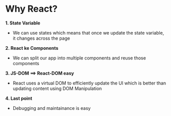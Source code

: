 # Why React?

**1. State Variable**
- We can use states which means that once we update the state variable, it changes across the page

**2. React ke Components**
- We can split our app into multiple components and reuse those components

**3. JS-DOM ==> React-DOM easy**
- React uses a virtual DOM to efficiently update the UI which is better than updating content using DOM Manipulation

**4. Last point**
- Debugging and maintainance is easy